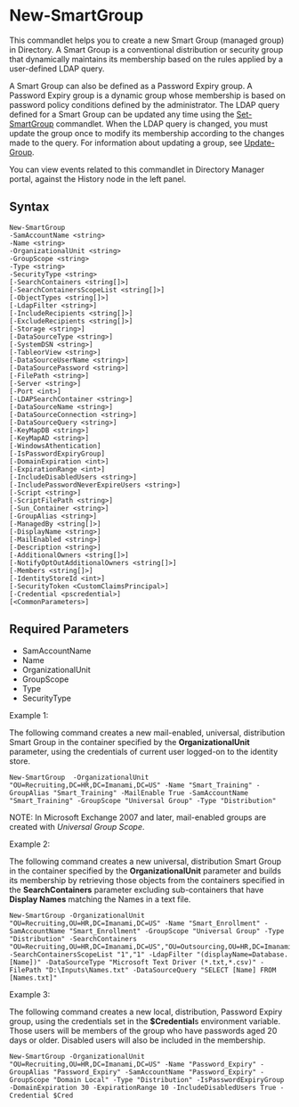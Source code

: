 # New-SmartGroup

This commandlet helps you to create a new Smart Group (managed group) in Directory. A Smart Group is
a conventional distribution or security group that dynamically maintains its membership based on the
rules applied by a user-defined LDAP query.

A Smart Group can also be defined as a Password Expiry group. A Password Expiry group is a dynamic
group whose membership is based on password policy conditions defined by the administrator. The LDAP
query defined for a Smart Group can be updated any time using the [Set-SmartGroup](setsmartgroup.md)
commandlet. When the LDAP query is changed, you must update the group once to modify its membership
according to the changes made to the query. For information about updating a group, see
[Update-Group](updategroup.md).

You can view events related to this commandlet in Directory Manager portal, against the History node
in the left panel.

## Syntax

```
New-SmartGroup
-SamAccountName <string>
-Name <string>
-OrganizationalUnit <string>
-GroupScope <string>
-Type <string>
-SecurityType <string>
[-SearchContainers <string[]>]
[-SearchContainersScopeList <string[]>]
[-ObjectTypes <string[]>]
[-LdapFilter <string>]
[-IncludeRecipients <string[]>]
[-ExcludeRecipients <string[]>]
[-Storage <string>]
[-DataSourceType <string>]
[-SystemDSN <string>]
[-TableorView <string>]
[-DataSourceUserName <string>]
[-DataSourcePassword <string>]
[-FilePath <string>]
[-Server <string>]
[-Port <int>]
[-LDAPSearchContainer <string>]
[-DataSourceName <string>]
[-DataSourceConnection <string>]
[-DataSourceQuery <string>]
[-KeyMapDB <string>]
[-KeyMapAD <string>]
[-WindowsAthentication]
[-IsPasswordExpiryGroup]
[-DomainExpiration <int>]
[-ExpirationRange <int>]
[-IncludeDisabledUsers <string>]
[-IncludePasswordNeverExpireUsers <string>]
[-Script <string>]
[-ScriptFilePath <string>]
[-Sun_Container <string>]
[-GroupAlias <string>]
[-ManagedBy <string[]>]
[-DisplayName <string>]
[-MailEnabled <string>]
[-Description <string>]
[-AdditionalOwners <string[]>]
[-NotifyOptOutAdditionalOwners <string[]>]
[-Members <string[]>]
[-IdentityStoreId <int>]
[-SecurityToken <CustomClaimsPrincipal>]
[-Credential <pscredential>]
[<CommonParameters>]
```

## Required Parameters

- SamAccountName
- Name
- OrganizationalUnit
- GroupScope
- Type
- SecurityType

Example 1:

The following command creates a new mail-enabled, universal, distribution Smart Group in the
container specified by the **OrganizationalUnit** parameter, using the credentials of current user
logged-on to the identity store.

```
New-SmartGroup  -OrganizationalUnit "OU=Recruiting,DC=HR,DC=Imanami,DC=US" -Name "Smart_Training" -GroupAlias "Smart_Training" -MailEnable True -SamAccountName "Smart_Training" -GroupScope "Universal Group" -Type "Distribution"
```

NOTE: In Microsoft Exchange 2007 and later, mail-enabled groups are created with _Universal Group
Scope_.

Example 2:

The following command creates a new universal, distribution Smart Group in the container specified
by the **OrganizationalUnit** parameter and builds its membership by retrieving those objects from
the containers specified in the **SearchContainers** parameter excluding sub-containers that have
**Display Names** matching the Names in a text file.

```
New-SmartGroup -OrganizationalUnit "OU=Recruiting,OU=HR,DC=Imanami,DC=US" -Name "Smart_Enrollment" -SamAccountName "Smart_Enrollment" -GroupScope "Universal Group" -Type "Distribution" -SearchContainers "OU=Recruiting,OU=HR,DC=Imanami,DC=US","OU=Outsourcing,OU=HR,DC=Imanami,DC=US" -SearchContainersScopeList "1","1" -LdapFilter "(displayName=Database.[Name])" -DataSourceType "Microsoft Text Driver (*.txt,*.csv)" -FilePath "D:\Inputs\Names.txt" -DataSourceQuery "SELECT [Name] FROM [Names.txt]"
```

Example 3:

The following command creates a new local, distribution, Password Expiry group, using the
credentials set in the **$Credential**s environment variable. Those users will be members of the
group who have passwords aged 20 days or older. Disabled users will also be included in the
membership.

```
New-SmartGroup -OrganizationalUnit "OU=Recruiting,OU=HR,DC=Imanami,DC=US" -Name "Password_Expiry" -GroupAlias "Password_Expiry" -SamAccountName "Password_Expiry" -GroupScope "Domain Local" -Type "Distribution" -IsPasswordExpiryGroup -DomainExpiration 30 -ExpirationRange 10 -IncludeDisabledUsers True -Credential $Cred
```
